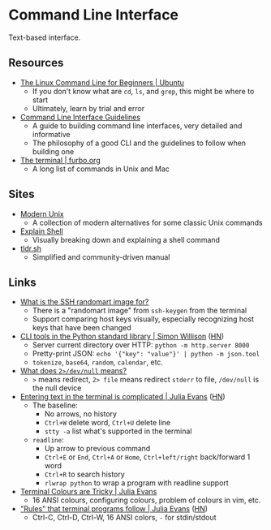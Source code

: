 # Command Line Interface

Text-based interface.

## Resources

- [The Linux Command Line for Beginners | Ubuntu](https://ubuntu.com/tutorials/command-line-for-beginners#1-overview)
  - If you don't know what are `cd`, `ls`, and `grep`, this might be where to
    start
  - Ultimately, learn by trial and error
- [Command Line Interface Guidelines](https://clig.dev/)
  - A guide to building command line interfaces, very detailed and informative
  - The philosophy of a good CLI and the guidelines to follow when building one
- [The terminal | furbo.org](https://furbo.org/2014/09/03/the-terminal/)
  - A long list of commands in Unix and Mac

## Sites

- [Modern Unix](https://github.com/ibraheemdev/modern-unix)
  - A collection of modern alternatives for some classic Unix commands
- [Explain Shell](https://explainshell.com/)
  - Visually breaking down and explaining a shell command
- [tldr.sh](https://tldr.sh/)
  - Simplified and community-driven manual

## Links

- [What is the SSH randomart image for?](https://bytes.zone/posts/what-is-the-randomart-image-for/)
  - There is a "randomart image" from `ssh-keygen` from the terminal
  - Support comparing host keys visually, especially recognizing host keys that
    have been changed
- [CLI tools in the Python standard library | Simon Willison](https://til.simonwillison.net/python/stdlib-cli-tools)
  ([HN](https://news.ycombinator.com/item?id=36515531))
  - Server current directory over HTTP: `python -m http.server 8000`
  - Pretty-print JSON: `echo '{"key": "value"}' | python -m json.tool`
  - `tokenize`, `base64`, `random`, `calendar`, etc.
- [What does `2>/dev/null` means?](https://askubuntu.com/questions/350208/what-does-2-dev-null-mean)
  - `>` means redirect, `2> file` means redirect `stderr` to file, `/dev/null`
    is the null device
- [Entering text in the terminal is complicated | Julia Evans](https://jvns.ca/blog/2024/07/08/readline/)
  ([HN](https://news.ycombinator.com/item?id=40907581))
  - The baseline:
    - No arrows, no history
    - `Ctrl+W` delete word, `Ctrl+U` delete line
    - `stty -a` list what's supported in the terminal
  - `readline`:
    - Up arrow to previous command
    - `Ctrl+E` or `End`, `Ctrl+A` or `Home`, `Ctrl+left/right` back/forward 1
      word
    - `Ctrl+R` to search history
    - `rlwrap python` to wrap a program with readline support
- [Terminal Colours are Tricky | Julia Evans](https://jvns.ca/blog/2024/10/01/terminal-colours/)
  - 16 ANSI colours, configuring colours, problem of colours in vim, etc.
- ["Rules" that terminal programs follow | Julia Evans](https://jvns.ca/blog/2024/11/26/terminal-rules/)
  ([HN](https://news.ycombinator.com/item?id=42401011))
  - Ctrl-C, Ctrl-D, Ctrl-W, 16 ANSI colors, `-` for stdin/stdout
